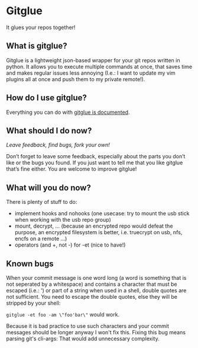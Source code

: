 Gitglue
=======
It glues your repos together!


What is gitglue?
----------------
Gitglue is a lightweight json-based wrapper for your git repos written in python. It allows you to execute multiple commands at once, that saves time and makes regular issues less annoying (I.e.: I want to update my vim plugins all at once and push them to my private remote!).


How do I use gitglue?
---------------------
Everything you can do with [gitglue is documented](https://inktrap.org/code/gitglue-your-repos-together.html).


What should I do now?
---------------------
*Leave feedback, find bugs, fork your own!*

Don’t forget to leave some feedback, especially about the parts you don’t like or the bugs you found. If you just want to tell me that you like gitglue that’s fine either. You are welcome to improve gitglue!


What will you do now?
---------------------
There is plenty of stuff to do:

 - implement hooks and nohooks (one usecase: try to mount the usb stick when working with the usb repo group)
 - mount, decrypt, … (because an encrypted repo would defeat the purpose, an encrypted filesystem is better, i.e. truecrypt on usb, nfs, encfs on a remote …)
 - operators (and +, not -) for -et (nice to have!)

Known bugs
----------

When your commit message is one word long (a word is something that is not seperated by a whitespace) and contains a character that must be escaped (i.e.: ') or part of a string when used in a shell, double quotes are not sufficient. You need to escape the double quotes, else they will be stripped by your shell:

`gitglue -et foo -am \"foo'bar\"` would work.

Because it is bad practice to use such characters and your commit messages should be longer anyway I won't fix this. Fixing this bug means parsing git's cli-args: That would add unnecessary complexity.
